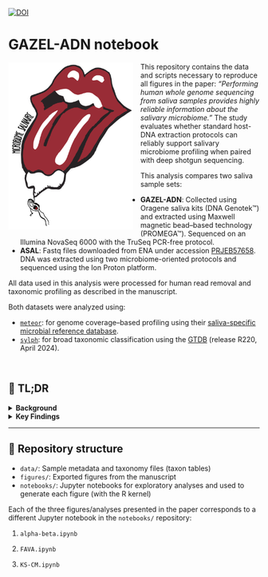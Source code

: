 [![DOI](https://zenodo.org/badge/DOI/10.5281/zenodo.15881253.svg)](https://doi.org/10.5281/zenodo.15881253)

# GAZEL-ADN notebook

<img src="logo.png" alt="Logo" width="250" align="left" style="margin-right: 15px; margin-bottom: 10px;" />

This repository contains the data and scripts necessary to reproduce all figures in the paper: *“Performing human whole genome sequencing from saliva samples provides highly reliable information about the salivary microbiome.”* The study evaluates whether standard host-DNA extraction protocols can reliably support salivary microbiome profiling when paired with deep shotgun sequencing.

This analysis compares two saliva sample sets:

- **GAZEL-ADN**: Collected using Oragene saliva kits (DNA Genotek™) and extracted using Maxwell magnetic bead–based technology (PROMEGA™). Sequenced on an Illumina NovaSeq 6000 with the TruSeq PCR-free protocol.  
- **ASAL**: Fastq files downloaded from ENA under accession [PRJEB57658](https://www.ebi.ac.uk/ena/browser/view/PRJEB57658). DNA was extracted using two microbiome-oriented protocols and sequenced using the Ion Proton platform.

All data used in this analysis were processed for human read removal and taxonomic profiling as described in the manuscript.

Both datasets were analyzed using:
- [`meteor`](https://github.com/metagenopolis/meteor): for genome coverage–based profiling using their [saliva-specific microbial reference database](https://zenodo.org/records/14181351).
- [`sylph`](https://github.com/bluenote-1577/sylph): for broad taxonomic classification using the [GTDB](https://gtdb.ecogenomic.org/) (release R220, April 2024).

<br clear="left"/>

## 📌 TL;DR

<details>
<summary><strong> Background</strong></summary>

The salivary microbiome is a key indicator of health and immunity. Although saliva samples are commonly collected in genomic biobanks for human DNA analysis, the extraction protocols used are typically not tailored for microbial recovery, raising questions about their suitability for microbiome profiling.

</details>

<details>
<summary><strong> Key Findings</strong></summary>

- Deep sequencing compensates for the lack of microbial-specific extraction.
- Higher microbial richness and reproducibility in GAZEL-ADN samples.
- Species-level resolution is maintained even without lysis-focused protocols.
- Community structures converge between protocols after rarefaction.
- GAZEL-ADN shows lower variability at fine taxonomic levels (per FAVA).

</details>

---

## 📁 Repository structure

- `data/`: Sample metadata and taxonomy files (taxon tables)  
- `figures/`: Exported figures from the manuscript  
- `notebooks/`: Jupyter notebooks for exploratory analyses and used to generate each figure (with the R kernel)

Each of the three figures/analyses presented in the paper corresponds to a different Jupyter notebook in the `notebooks/` repository:

1. `alpha-beta.ipynb`

2. `FAVA.ipynb`

3. `KS-CM.ipynb`


